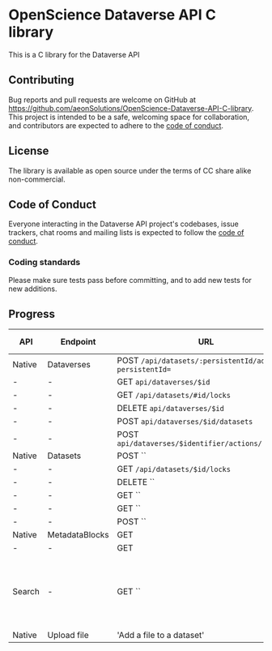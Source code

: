 # OpenScience Dataverse API C library
This is a C library for the Dataverse API 



## Contributing

Bug reports and pull requests are welcome on GitHub at https://github.com/aeonSolutions/OpenScience-Dataverse-API-C-library. This project is intended to be a safe, welcoming space for collaboration, and contributors are expected to adhere to the [code of conduct](https://github.com/libis/dataverse_api/blob/master/CODE_OF_CONDUCT.md).

## License

The library is available as open source under the terms of CC share alike non-commercial.

## Code of Conduct

Everyone interacting in the Dataverse API project's codebases, issue trackers, chat rooms and mailing lists is expected to follow the [code of conduct](https://github.com/libis/dataverse_api/blob/master/CODE_OF_CONDUCT.md).

### Coding standards

Please make sure tests pass before committing, and to add new tests for new additions.

## Progress

API | Endpoint | URL | Implemented ?| Notes 
------|----------|-----|--------------|-------
Native|Dataverses | POST `/api/datasets/:persistentId/add?persistentId=` | Y| - 
| -   | -         | GET `api/dataverses/$id` | Y | -
| -   | -         | GET `/api/datasets/#id/locks` | Y | -
| -   | -         | DELETE `api/dataverses/$id` | N | -
| -   | -         | POST `api/dataverses/$id/datasets` | N | -
| -   | -         | POST `api/dataverses/$identifier/actions/:publish` | N | -
Native|Datasets | POST `` | N| -
| -   | -         | GET `/api/datasets/$id/locks` | N | -
| -   | -         | DELETE `` | N | -
| -   | -         | GET `` | N | -
| -   | -         | GET `` | N | -
| -   | -         | POST `` | N | -
Native|MetadataBlocks | GET ` ` | N| -
| -   | -         | GET ` ` | N| -
Search | - | GET `` | N | All query params supported, optional data not returned yet.
Native | Upload file | 'Add a file to a dataset' | Y | -
